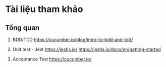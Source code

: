 # Tài liệu tham khảo

## Tổng quan 
1. BDD/TDD 
https://cucumber.io/blog/intro-to-bdd-and-tdd/

2. Unit test - Jest
https://jestjs.io/
https://jestjs.io/docs/en/getting-started

3. Acceptance Test
https://cucumber.io/
   
